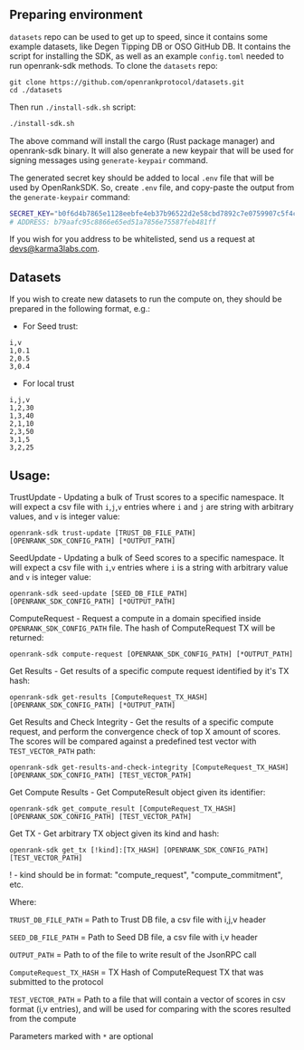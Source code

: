 ## Preparing environment
`datasets` repo can be used to get up to speed, since it contains some example datasets, like Degen Tipping DB or OSO GitHub DB.
It contains the script for installing the SDK, as well as an example `config.toml` needed to run openrank-sdk methods.
To clone the `datasets` repo:
```
git clone https://github.com/openrankprotocol/datasets.git
cd ./datasets
```
Then run `./install-sdk.sh` script:
```bash
./install-sdk.sh
```
The above command will install the cargo (Rust package manager) and openrank-sdk binary.
It will also generate a new keypair that will be used for signing messages using `generate-keypair` command.

The generated secret key should be added to local `.env` file that will be used by OpenRankSDK. So, create `.env` file,
and copy-paste the output from the `generate-keypair` command:
```bash
SECRET_KEY="b0f6d4b7865e1128eebfe4eb37b96522d2e58cbd7892c7e0759907c5f4c6ede4"
# ADDRESS: b79aafc95c8866e65ed51a7856e75587feb481ff
```
If you wish for you address to be whitelisted, send us a request at devs@karma3labs.com.

## Datasets
If you wish to create new datasets to run the compute on, they should be prepared in the following format, e.g.:
- For Seed trust:
```csv
i,v
1,0.1
2,0.5
3,0.4
```
- For local trust
```csv
i,j,v
1,2,30
1,3,40
2,1,10
2,3,50
3,1,5
3,2,25
```

## Usage:
TrustUpdate - Updating a bulk of Trust scores to a specific namespace. It will expect a csv file with `i`,`j`,`v` entries where `i` and `j` are string with arbitrary values, and `v` is integer value:
```
openrank-sdk trust-update [TRUST_DB_FILE_PATH] [OPENRANK_SDK_CONFIG_PATH] [*OUTPUT_PATH]
```

SeedUpdate - Updating a bulk of Seed scores to a specific namespace. It will expect a csv file with `i`,`v` entries where `i` is a string with arbitrary value and `v` is integer value:
```
openrank-sdk seed-update [SEED_DB_FILE_PATH] [OPENRANK_SDK_CONFIG_PATH] [*OUTPUT_PATH]
```

ComputeRequest - Request a compute in a domain specified inside `OPENRANK_SDK_CONFIG_PATH` file. The hash of ComputeRequest TX will be returned:
```
openrank-sdk compute-request [OPENRANK_SDK_CONFIG_PATH] [*OUTPUT_PATH]
```

Get Results - Get results of a specific compute request identified by it's TX hash:
```
openrank-sdk get-results [ComputeRequest_TX_HASH] [OPENRANK_SDK_CONFIG_PATH] [*OUTPUT_PATH]
```

Get Results and Check Integrity - Get the results of a specific compute request, and perform the convergence check of top X amount of scores.
The scores will be compared against a predefined test vector with `TEST_VECTOR_PATH` path:
```
openrank-sdk get-results-and-check-integrity [ComputeRequest_TX_HASH] [OPENRANK_SDK_CONFIG_PATH] [TEST_VECTOR_PATH]
```

Get Compute Results - Get ComputeResult object given its identifier:
```
openrank-sdk get_compute_result [ComputeRequest_TX_HASH] [OPENRANK_SDK_CONFIG_PATH] [TEST_VECTOR_PATH]
```

Get TX - Get arbitrary TX object given its kind and hash:
```
openrank-sdk get_tx [!kind]:[TX_HASH] [OPENRANK_SDK_CONFIG_PATH] [TEST_VECTOR_PATH]
```
! - kind should be in format: "compute_request", "compute_commitment", etc.

Where:

`TRUST_DB_FILE_PATH` = Path to Trust DB file, a csv file with i,j,v header

`SEED_DB_FILE_PATH` = Path to Seed DB file, a csv file with i,v header

`OUTPUT_PATH` = Path to of the file to write result of the JsonRPC call

`ComputeRequest_TX_HASH` = TX Hash of ComputeRequest TX that was submitted to the protocol

`TEST_VECTOR_PATH` = Path to a file that will contain a vector of scores in csv format (i,v entries),
and will be used for comparing with the scores resulted from the compute

Parameters marked with `*` are optional
